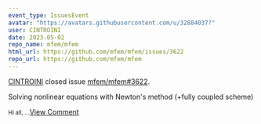 ```yaml
---
event_type: IssuesEvent
avatar: "https://avatars.githubusercontent.com/u/32884037?"
user: CINTROINI
date: 2023-05-02
repo_name: mfem/mfem
html_url: https://github.com/mfem/mfem/issues/3622
repo_url: https://github.com/mfem/mfem
---
```


<a href='https://github.com/CINTROINI' target='_blank'>CINTROINI</a> closed issue <a href='https://github.com/mfem/mfem/issues/3622' target='_blank'>mfem/mfem#3622</a>.

<p>Solving nonlinear equations with Newton's method (+fully coupled scheme)</p><small>Hi all,...</small><a href='https://github.com/mfem/mfem/issues/3622' target='_blank'>View Comment</a>